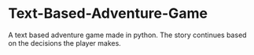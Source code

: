 # Text-Based-Adventure-Game
A text based adventure game made in python. The story continues based on the decisions the player makes.
